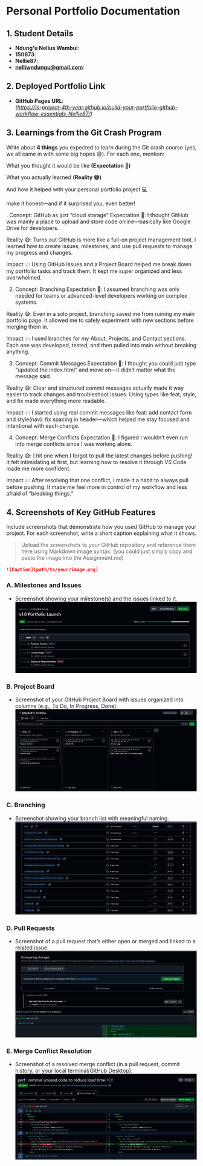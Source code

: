 # Personal Portfolio Documentation

## 1. Student Details

- **Ndung'u Nelius Wambui**:
- **150873**:
- **Nellie87**:
- **nelliwndungu@gmail.com**:

## 2. Deployed Portfolio Link

- **GitHub Pages URL**:  
  _(https://is-project-4th-year.github.io/build-your-portfolio-github-workflow-essentials-Nellie87/)_

## 3. Learnings from the Git Crash Program

Write about **4 things** you expected to learn during the Git crash course (yes, we all came in with some big hopes 😅).
For each one, mention:

What you thought it would be like **(Expectation 👀)**

What you actually learned **(Reality 😅)**

And how it helped with your personal portfolio project 💻

make it honest—and if it surprised you, even better!

. Concept: GitHub as just “cloud storage”
Expectation 👀:
I thought GitHub was mainly a place to upload and store code online—basically like Google Drive for developers.

Reality 😅:
Turns out GitHub is more like a full-on project management tool. I learned how to create issues, milestones, and use pull requests to manage my progress and changes.

Impact 💡:
Using GitHub Issues and a Project Board helped me break down my portfolio tasks and track them. It kept me super organized and less overwhelmed.

2. Concept: Branching
Expectation 👀:
I assumed branching was only needed for teams or advanced-level developers working on complex systems.

Reality 😅:
Even in a solo project, branching saved me from ruining my main portfolio page. It allowed me to safely experiment with new sections before merging them in.

Impact 💡:
I used branches for my About, Projects, and Contact sections. Each one was developed, tested, and then pulled into main without breaking anything.

3. Concept: Commit Messages
Expectation 👀:
I thought you could just type “updated the index.html” and move on—it didn’t matter what the message said.

Reality 😅:
Clear and structured commit messages actually made it way easier to track changes and troubleshoot issues. Using types like feat, style, and fix made everything more readable.

Impact 💡:
I started using real commit messages like feat: add contact form and style(nav): fix spacing in header—which helped me stay focused and intentional with each change.

4. Concept: Merge Conflicts
Expectation 👀:
I figured I wouldn’t even run into merge conflicts since I was working alone.

Reality 😅:
I hit one when I forgot to pull the latest changes before pushing! It felt intimidating at first, but learning how to resolve it through VS Code made me more confident.

Impact 💡:
After resolving that one conflict, I made it a habit to always pull before pushing. It made me feel more in control of my workflow and less afraid of “breaking things.”



## 4. Screenshots of Key GitHub Features

Include screenshots that demonstrate how you used GitHub to manage your project. For each screenshot, write a short caption explaining what it shows.

> Upload the screenshots to your GitHub repository and reference them here using Markdown image syntax:
> (you could just simply copy and paste the image into the Assignment.md)

```markdown
![Caption](path/to/your/image.png)
```

### A. Milestones and Issues

- Screenshot showing your milestone(s) and the issues linked to it.
![Milestone creation screenshot](images/milestones.png)



### B. Project Board

- Screenshot of your GitHub Project Board with issues organized into columns (e.g., To Do, In Progress, Done).
![Milestone creation screenshot](images/dashboard.png)

### C. Branching

- Screenshot showing your branch list with meaningful naming.
![Milestone creation screenshot](images/branches.png)


### D. Pull Requests

- Screenshot of a pull request that’s either open or merged and linked to a related issue.
![Milestone creation screenshot](images/pullrequest.png)



### E. Merge Conflict Resolution

- Screenshot of a resolved merge conflict (in a pull request, commit history, or your local terminal/GitHub Desktop).
![Milestone creation screenshot](images/codereview.png)
